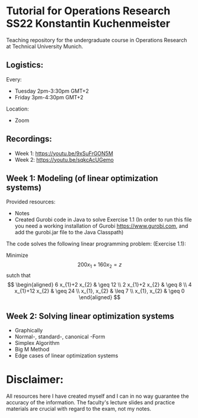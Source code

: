 # Tutorial for Operations Research SS22 Konstantin Kuchenmeister
Teaching repository for the undergraduate course in Operations Research at Technical University Munich.

## Logistics:

Every:
- Tuesday 2pm-3:30pm GMT+2
- Friday 3pm-4:30pm GMT+2

Location:
- Zoom

## Recordings:
- Week 1: https://youtu.be/9xSuFrGON5M
- Week 2: https://youtu.be/sqkcAcUGemo



## Week 1: Modeling (of linear optimization systems)
Provided resources:
- Notes
- Created Gurobi code in Java to solve Exercise 1.1 (In order to run this file you need a working installation of Gurobi https://www.gurobi.com, and add the gurobi.jar file to the Java Classpath)

The code solves the following linear programming problem: (Exercise 1.1):

Minimize
$$
200 x_{1}+160 x_{2}=z
$$
sutch that
$$
\begin{aligned}
6 x_{1}+2 x_{2} & \geq 12 \\
2 x_{1}+2 x_{2} & \geq 8 \\
4 x_{1}+12 x_{2} & \geq 24 \\
x_{1}, x_{2} & \leq 7 \\
x_{1}, x_{2} & \geq 0
\end{aligned}
$$


## Week 2: Solving linear optimization systems
- Graphically
- Normal-, standard-, canonical -Form
- Simplex Algorithm
- Big M Method
- Edge cases of linear optimization systems



# Disclaimer: 
All resources here I have created myself and I can in no way guarantee the accuracy of the information.
The faculty's lecture slides and practice materials are crucial with regard to the exam, not my notes.
